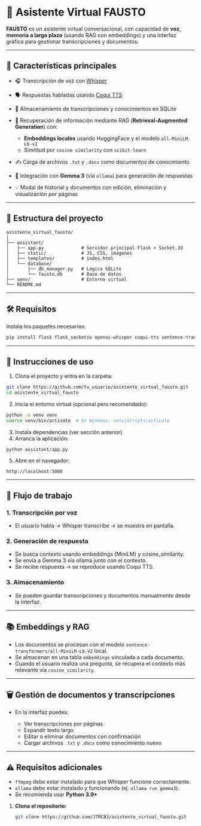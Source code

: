 # 🧠 Asistente Virtual FAUSTO

**FAUSTO** es un asistente virtual conversacional, con capacidad de **voz**, **memoria a largo plazo** (usando RAG con embeddings) y una interfaz gráfica para gestionar transcripciones y documentos.

---

## 🚀 Características principales

* 🎧 Transcripción de voz con [Whisper](https://github.com/openai/whisper)
* 🗣️ Respuestas habladas usando [Coqui TTS](https://github.com/coqui-ai/TTS)
* 📀 Almacenamiento de transcripciones y conocimientos en SQLite
* 🧠 Recuperación de información mediante RAG (**Retrieval-Augmented Generation**) con:

  * **Embeddings locales** usando HuggingFace y el modelo `all-MiniLM-L6-v2`
  * Similitud por `cosine similarity` con `scikit-learn`
* ✍️ Carga de archivos `.txt` y `.docx` como documentos de conocimiento
* 🧹 Integración con **Gemma 3** (vía `ollama`) para generación de respuestas
* 💡 Modal de historial y documentos con edición, eliminación y visualización por páginas

---

## 📂 Estructura del proyecto

```
asistente_virtual_fausto/
│
├── assistant/
│   ├── app.py              # Servidor principal Flask + Socket.IO
│   ├── static/             # JS, CSS, imágenes
│   ├── templates/          # index.html
│   └── database/
│       ├── db_manager.py   # Lógica SQLite
│       └── fausto.db       # Base de datos
├── venv/                   # Entorno virtual
└── README.md
```

---

## 🛠️ Requisitos

Instala los paquetes necesarios:

```bash
pip install flask flask_socketio openai-whisper coqui-tts sentence-transformers scikit-learn python-docx
```

---

## 🎯 Instrucciones de uso

1. Clona el proyecto y entra en la carpeta:

```bash
git clone https://github.com/tu_usuario/asistente_virtual_fausto.git
cd asistente_virtual_fausto
```

2. Inicia el entorno virtual (opcional pero recomendado):

```bash
python -m venv venv
source venv/bin/activate  # En Windows: venv\Scripts\activate
```

3. Instala dependencias (ver sección anterior)
4. Arranca la aplicación:

```bash
python assistant/app.py
```

5. Abre en el navegador:

```
http://localhost:5000
```

---

## 🎤 Flujo de trabajo

### 1. Transcripción por voz

* El usuario habla → Whisper transcribe → se muestra en pantalla.

### 2. Generación de respuesta

* Se busca contexto usando embeddings (MiniLM) y cosine\_similarity.
* Se envía a Gemma 3 vía ollama junto con el contexto.
* Se recibe respuesta → se reproduce usando Coqui TTS.

### 3. Almacenamiento

* Se pueden guardar transcripciones y documentos manualmente desde la interfaz.

---

## 📚 Embeddings y RAG

* Los documentos se procesan con el modelo `sentence-transformers/all-MiniLM-L6-V2` local.
* Se almacenan en una tabla `embeddings` vinculada a cada documento.
* Cuando el usuario realiza una pregunta, se recupera el contexto más relevante vía `cosine_similarity`.

---

## 🗑️ Gestión de documentos y transcripciones

* En la interfaz puedes:

  * Ver transcripciones por páginas
  * Expandir texto largo
  * Editar o eliminar documentos con confirmación
  * Cargar archivos `.txt` y `.docx` como conocimiento nuevo

---

## ⚠️ Requisitos adicionales

* `ffmpeg` debe estar instalado para que Whisper funcione correctamente.
* `ollama` debe estar instalado y funcionando (ej. `ollama run gemma3`).
* Se recomienda usar **Python 3.9+**


1. **Clona el repositorio:**

   ```bash
   git clone https://github.com/JTRC83/asistente_virtual_fausto.git